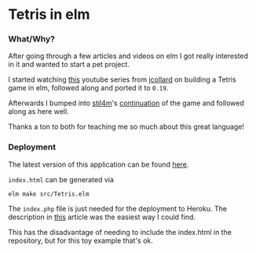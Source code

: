 # Tetris in elm


### What/Why?

After going through a few articles and videos on elm I got really interested in
it and wanted to start a pet project.

I started watching [this](https://www.youtube.com/playlist?list=PL7C8fMD-89DKhlerIE3BrYNd0PlhA6Zch) youtube series from [jcollard](https://github.com/jcollard) on building a Tetris game in elm, followed along and ported it to `0.19`.

Afterwards I bumped into [stil4m](https://github.com/stil4m)'s [continuation](https://github.com/stil4m/elm-tetris) of the game and followed along as here well.

Thanks a ton to both for teaching me so much about this great language!

### Deployment

The latest version of this application can be found [here]().

`index.html` can be generated via
```
elm make src/Tetris.elm
```

The `index.php` file is just needed for the deployment to Heroku. The
 description in [this](https://blog.teamtreehouse.com/deploy-static-site-heroku)
 article was the easiest way I could find.

This has the disadvantage of needing to include the index.html in the repository,
but for this toy example that's ok.
